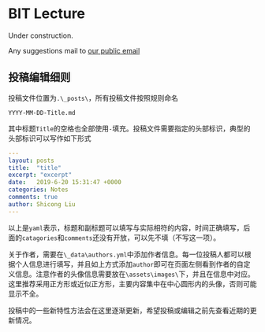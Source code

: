 # BIT Lecture

Under construction.

Any suggestions mail to [our public email](mailto:bitlecturepublic@163.com)

## 投稿编辑细则

投稿文件位置为`.\_posts\`，所有投稿文件按照规则命名

```
YYYY-MM-DD-Title.md
```

其中标题`Title`的空格也全部使用`-`填充。投稿文件需要指定的头部标识，典型的头部标识可以写作如下形式

```yaml
---
layout: posts
title:  "title"
excerpt: "excerpt"
date:   2019-6-20 15:31:47 +0000
categories: Notes
comments: true
author: Shicong Liu
---
```

以上是`yaml`表示，标题和副标题可以填写与实际相符的内容，时间正确填写，后面的`catagories`和`comments`还没有开放，可以先不填（不写这一项）。

关于作者，需要在`\_data\authors.yml`中添加作者信息。每一位投稿人都可以根据个人信息进行填写，并且如上方式添加`author`即可在页面左侧看到作者的自定义信息。注意作者的头像信息需要放在`\assets\images\`下，并且在信息中对应。这里推荐采用正方形或近似正方形，主要内容集中在中心圆形内的头像，否则可能显示不全。

投稿中的一些新特性方法会在这里逐渐更新，希望投稿或编辑之前先查看近期的更新情况。




